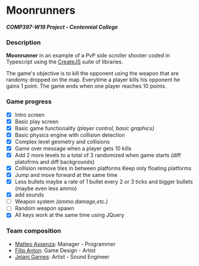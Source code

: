 # Moonrunners

***COMP397-W19 Project - Centennial College***

### Description

**Moonrunner** in an example of a PvP side scroller shooter coded in Typescript using the [CreateJS](https://www.createjs.com/) suite of libraries.

The game's objective is to kill the opponent using the weapon that are randomy dropped on the map. Everytime a player kills his opponent he gains 1 point. 
The game ends when one player reaches 10 points.

### Game progress
- [x] Intro screen
- [x] Basic play screen
- [x] Basic game functionality *(player control, basic graphics)*
- [x] Basic physics engine with collision detection
- [x] Complex level geometry and collisions
- [x] Game over message when a player gets 10 kills
- [x] Add 2 more levels to a total of 3 randomized when game starts (diff platofrms and diff backgrounds)
- [X] Collision remove tiles in between platforms Keep only floating platforms
- [X] Jump and move forward at the same time
- [X] Less bullets maybe a rate of 1 bullet every 2 or 3 ticks and bigger bullets (maybe even less ammo)
- [X] add sounds
- [ ] Weapon system *(ammo.damage,etc.)*
- [ ] Random weapon spawn
- [X] All keys work at the same time using JQuery

### Team composition
* [Matteo Assenza](https://github.com/assematt): Manager - Programmer
* [Filip Anton](https://github.com/CarlGustavAlbertDwarfsteinYung): Game Design - Artist
* [Jelani Garnes](https://github.com/Jelanigarnes): Artist - Sound Engineer

